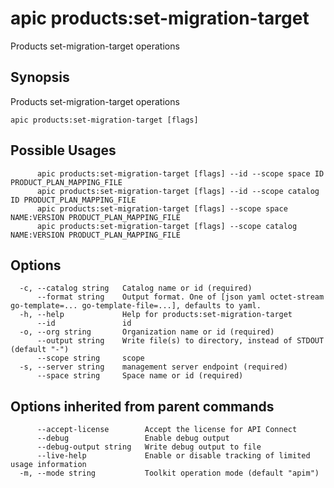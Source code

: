 # apic products:set-migration-target

Products set-migration-target operations

## Synopsis

Products set-migration-target operations

```
apic products:set-migration-target [flags]
```

## Possible Usages

```
      apic products:set-migration-target [flags] --id --scope space ID PRODUCT_PLAN_MAPPING_FILE
      apic products:set-migration-target [flags] --id --scope catalog ID PRODUCT_PLAN_MAPPING_FILE
      apic products:set-migration-target [flags] --scope space NAME:VERSION PRODUCT_PLAN_MAPPING_FILE
      apic products:set-migration-target [flags] --scope catalog NAME:VERSION PRODUCT_PLAN_MAPPING_FILE
```

## Options

```
  -c, --catalog string   Catalog name or id (required)
      --format string    Output format. One of [json yaml octet-stream go-template=... go-template-file=...], defaults to yaml.
  -h, --help             Help for products:set-migration-target
      --id               id
  -o, --org string       Organization name or id (required)
      --output string    Write file(s) to directory, instead of STDOUT (default "-")
      --scope string     scope
  -s, --server string    management server endpoint (required)
      --space string     Space name or id (required)
```

## Options inherited from parent commands

```
      --accept-license        Accept the license for API Connect
      --debug                 Enable debug output
      --debug-output string   Write debug output to file
      --live-help             Enable or disable tracking of limited usage information
  -m, --mode string           Toolkit operation mode (default "apim")
```
